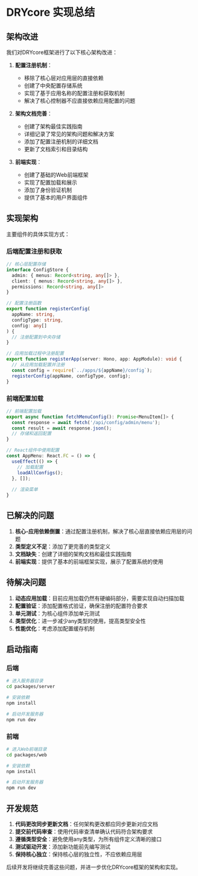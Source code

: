 # DRYcore 实现总结

## 架构改进

我们对DRYcore框架进行了以下核心架构改进：

1. **配置注册机制**：
   - 移除了核心层对应用层的直接依赖
   - 创建了中央配置存储系统
   - 实现了基于应用名称的配置注册和获取机制
   - 解决了核心控制器不应直接依赖应用配置的问题

2. **架构文档完善**：
   - 创建了架构最佳实践指南
   - 详细记录了常见的架构问题和解决方案
   - 添加了配置注册机制的详细文档
   - 更新了文档索引和目录结构

3. **前端实现**：
   - 创建了基础的Web前端框架
   - 实现了配置加载和展示
   - 添加了身份验证机制
   - 提供了基本的用户界面组件

## 实现架构

主要组件的具体实现方式：

### 后端配置注册和获取

```typescript
// 核心层配置存储
interface ConfigStore {
  admin: { menus: Record<string, any[]> },
  client: { menus: Record<string, any[]> },
  permissions: Record<string, any[]>
}

// 配置注册函数
export function registerConfig(
  appName: string, 
  configType: string, 
  config: any[]
) {
  // 注册配置到中央存储
}

// 应用加载过程中注册配置
export function registerApp(server: Hono, app: AppModule): void {
  // 从应用加载配置并注册
  const config = require(`../apps/${appName}/config`);
  registerConfig(appName, configType, config);
}
```

### 前端配置加载

```typescript
// 前端配置加载
export async function fetchMenuConfig(): Promise<MenuItem[]> {
  const response = await fetch('/api/config/admin/menu');
  const result = await response.json();
  // 存储和返回配置
}

// React组件中使用配置
const AppMenu: React.FC = () => {
  useEffect(() => {
    // 加载配置
    loadAllConfigs();
  }, []);
  
  // 渲染菜单
}
```

## 已解决的问题

1. **核心-应用依赖倒置**：通过配置注册机制，解决了核心层直接依赖应用层的问题
2. **类型定义不足**：添加了更完善的类型定义
3. **文档缺失**：创建了详细的架构文档和最佳实践指南
4. **前端实现**：提供了基本的前端框架实现，展示了配置系统的使用

## 待解决问题

1. **动态应用加载**：目前应用加载仍然有硬编码部分，需要实现自动扫描加载
2. **配置验证**：添加配置格式验证，确保注册的配置符合要求
3. **单元测试**：为核心组件添加单元测试
4. **类型优化**：进一步减少any类型的使用，提高类型安全性
5. **性能优化**：考虑添加配置缓存机制

## 启动指南

### 后端

```bash
# 进入服务器目录
cd packages/server

# 安装依赖
npm install

# 启动开发服务器
npm run dev
```

### 前端

```bash
# 进入Web前端目录
cd packages/web

# 安装依赖
npm install

# 启动开发服务器
npm run dev
```

## 开发规范

1. **代码更改同步更新文档**：任何架构更改都应同步更新对应文档
2. **提交前代码审查**：使用代码审查清单确认代码符合架构要求
3. **遵循类型安全**：避免使用any类型，为所有组件定义清晰的接口
4. **测试驱动开发**：添加新功能前先编写测试
5. **保持核心独立**：保持核心层的独立性，不应依赖应用层

后续开发将继续完善这些问题，并进一步优化DRYcore框架的架构和实现。 
